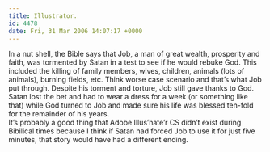 ```yaml
---
title: Illustrator.
id: 4478
date: Fri, 31 Mar 2006 14:07:17 +0000
---
```


In a nut shell, the Bible says that Job, a man of great wealth, prosperity and faith, was tormented by Satan in a test to see if he would rebuke God. This included the killing of family members, wives, children, animals (lots of animals), burning fields, etc. Think worse case scenario and that’s what Job put through. Despite his torment and torture, Job still gave thanks to God. Satan lost the bet and had to wear a dress for a week (or something like that) while God turned to Job and made sure his life was blessed ten-fold for the remainder of his years.  
 It’s probably a good thing that Adobe Illus’hate’r CS didn’t exist during Bibilical times because I think if Satan had forced Job to use it for just five minutes, that story would have had a different ending.


